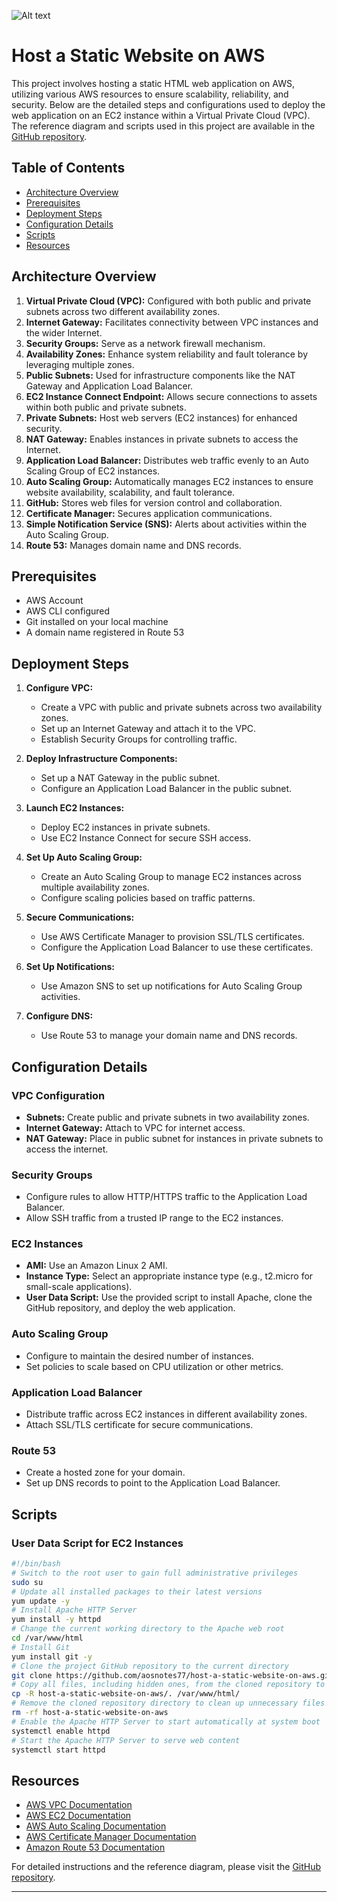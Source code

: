 ![Alt text](/Host_a_Static_Website_on_AWS.png)

# Host a Static Website on AWS

This project involves hosting a static HTML web application on AWS, utilizing various AWS resources to ensure scalability, reliability, and security. Below are the detailed steps and configurations used to deploy the web application on an EC2 instance within a Virtual Private Cloud (VPC). The reference diagram and scripts used in this project are available in the [GitHub repository](https://github.com/aosnotes77/host-a-static-website-on-aws).

## Table of Contents
- [Architecture Overview](#architecture-overview)
- [Prerequisites](#prerequisites)
- [Deployment Steps](#deployment-steps)
- [Configuration Details](#configuration-details)
- [Scripts](#scripts)
- [Resources](#resources)

## Architecture Overview
1. **Virtual Private Cloud (VPC):** Configured with both public and private subnets across two different availability zones.
2. **Internet Gateway:** Facilitates connectivity between VPC instances and the wider Internet.
3. **Security Groups:** Serve as a network firewall mechanism.
4. **Availability Zones:** Enhance system reliability and fault tolerance by leveraging multiple zones.
5. **Public Subnets:** Used for infrastructure components like the NAT Gateway and Application Load Balancer.
6. **EC2 Instance Connect Endpoint:** Allows secure connections to assets within both public and private subnets.
7. **Private Subnets:** Host web servers (EC2 instances) for enhanced security.
8. **NAT Gateway:** Enables instances in private subnets to access the Internet.
9. **Application Load Balancer:** Distributes web traffic evenly to an Auto Scaling Group of EC2 instances.
10. **Auto Scaling Group:** Automatically manages EC2 instances to ensure website availability, scalability, and fault tolerance.
11. **GitHub:** Stores web files for version control and collaboration.
12. **Certificate Manager:** Secures application communications.
13. **Simple Notification Service (SNS):** Alerts about activities within the Auto Scaling Group.
14. **Route 53:** Manages domain name and DNS records.

## Prerequisites
- AWS Account
- AWS CLI configured
- Git installed on your local machine
- A domain name registered in Route 53

## Deployment Steps

1. **Configure VPC:**
   - Create a VPC with public and private subnets across two availability zones.
   - Set up an Internet Gateway and attach it to the VPC.
   - Establish Security Groups for controlling traffic.

2. **Deploy Infrastructure Components:**
   - Set up a NAT Gateway in the public subnet.
   - Configure an Application Load Balancer in the public subnet.

3. **Launch EC2 Instances:**
   - Deploy EC2 instances in private subnets.
   - Use EC2 Instance Connect for secure SSH access.

4. **Set Up Auto Scaling Group:**
   - Create an Auto Scaling Group to manage EC2 instances across multiple availability zones.
   - Configure scaling policies based on traffic patterns.

5. **Secure Communications:**
   - Use AWS Certificate Manager to provision SSL/TLS certificates.
   - Configure the Application Load Balancer to use these certificates.

6. **Set Up Notifications:**
   - Use Amazon SNS to set up notifications for Auto Scaling Group activities.

7. **Configure DNS:**
   - Use Route 53 to manage your domain name and DNS records.

## Configuration Details

### VPC Configuration
- **Subnets:** Create public and private subnets in two availability zones.
- **Internet Gateway:** Attach to VPC for internet access.
- **NAT Gateway:** Place in public subnet for instances in private subnets to access the internet.

### Security Groups
- Configure rules to allow HTTP/HTTPS traffic to the Application Load Balancer.
- Allow SSH traffic from a trusted IP range to the EC2 instances.

### EC2 Instances
- **AMI:** Use an Amazon Linux 2 AMI.
- **Instance Type:** Select an appropriate instance type (e.g., t2.micro for small-scale applications).
- **User Data Script:** Use the provided script to install Apache, clone the GitHub repository, and deploy the web application.

### Auto Scaling Group
- Configure to maintain the desired number of instances.
- Set policies to scale based on CPU utilization or other metrics.

### Application Load Balancer
- Distribute traffic across EC2 instances in different availability zones.
- Attach SSL/TLS certificate for secure communications.

### Route 53
- Create a hosted zone for your domain.
- Set up DNS records to point to the Application Load Balancer.

## Scripts

### User Data Script for EC2 Instances
```bash
#!/bin/bash
# Switch to the root user to gain full administrative privileges
sudo su
# Update all installed packages to their latest versions
yum update -y
# Install Apache HTTP Server
yum install -y httpd
# Change the current working directory to the Apache web root
cd /var/www/html
# Install Git
yum install git -y
# Clone the project GitHub repository to the current directory
git clone https://github.com/aosnotes77/host-a-static-website-on-aws.git
# Copy all files, including hidden ones, from the cloned repository to the Apache web root
cp -R host-a-static-website-on-aws/. /var/www/html/
# Remove the cloned repository directory to clean up unnecessary files
rm -rf host-a-static-website-on-aws
# Enable the Apache HTTP Server to start automatically at system boot
systemctl enable httpd
# Start the Apache HTTP Server to serve web content
systemctl start httpd
```

## Resources
- [AWS VPC Documentation](https://docs.aws.amazon.com/vpc)
- [AWS EC2 Documentation](https://docs.aws.amazon.com/ec2)
- [AWS Auto Scaling Documentation](https://docs.aws.amazon.com/autoscaling)
- [AWS Certificate Manager Documentation](https://docs.aws.amazon.com/acm)
- [Amazon Route 53 Documentation](https://docs.aws.amazon.com/route53)

For detailed instructions and the reference diagram, please visit the [GitHub repository](https://github.com/aosnotes77/host-a-static-website-on-aws).

---
